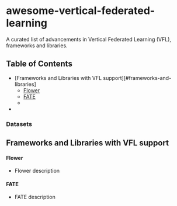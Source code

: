 # awesome-vertical-federated-learning
A curated list of advancements in Vertical Federated Learning (VFL), frameworks and libraries.

## Table of Contents
<!-- MarkdownTOC depth=4 -->
- [Frameworks and Libraries with VFL support][#frameworks-and-libraries]
  - [Flower](#flower-framework)
  - [FATE](#fate)
  - 
- 

<a name="datasets"></a>
### Datasets


<a name="frameworks-and-libraries"></a>
## Frameworks and Libraries with VFL support

<a name="flower-framework"></a>
#### Flower
* Flower description

<a name="fate"></a>
#### FATE
* FATE description
